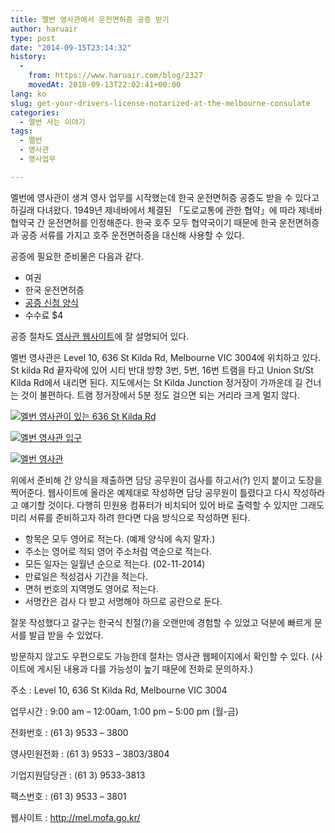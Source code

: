 ```yaml
---
title: 멜번 영사관에서 운전면허증 공증 받기
author: haruair
type: post
date: "2014-09-15T23:14:32"
history:
  - 
    from: https://www.haruair.com/blog/2327
    movedAt: 2018-09-13T22:02:41+00:00
lang: ko
slug: get-your-drivers-license-notarized-at-the-melbourne-consulate
categories:
  - 멜번 사는 이야기
tags:
  - 멜번
  - 영사관
  - 영사업무

---
```

멜번에 영사관이 생겨 영사 업무를 시작했는데 한국 운전면허증 공증도 받을 수 있다고 하길래 다녀왔다. 1949년 제네바에서 체결된 「도로교통에 관한 협약」에 따라 제네바 협약국 간 운전면허를 인정해준다. 한국 호주 모두 협약국이기 때문에 한국 운전면허증과 공증 서류를 가지고 호주 운전면허증을 대신해 사용할 수 있다.

공증에 필요한 준비물은 다음과 같다.

  * 여권
  * 한국 운전면허증
  * <a href="http://mel.mofa.go.kr/korean/as/mel/consul/notary/index.jsp?sp=http://mel.mofa.go.kr/webmodule/htsboard/template/read/korboardread.jsp%3FtypeID=15%26boardid=13986%26seqno=983952%26c=%26t=%26pagenum=1%26tableName=TYPE_LEGATION%26pc=%26dc=%26wc=%26lu=%26vu=%26iu=%26du=" target="_blank">공증 신청 양식</a>
  * 수수료 $4

공증 절차도 <a href="http://mel.mofa.go.kr/korean/as/mel/consul/notary/index.jsp?sp=http://mel.mofa.go.kr/webmodule/htsboard/template/read/korboardread.jsp%3FtypeID=15%26boardid=13986%26seqno=983952%26c=%26t=%26pagenum=1%26tableName=TYPE_LEGATION%26pc=%26dc=%26wc=%26lu=%26vu=%26iu=%26du=" target="_blank">영사관 웹사이트</a>에 잘 설명되어 있다.

멜번 영사관은 Level 10, 636 St Kilda Rd, Melbourne VIC 3004에 위치하고 있다. St kilda Rd 끝자락에 있어 시티 반대 방향 3번, 5번, 16번 트램을 타고 Union St/St Kilda Rd에서 내리면 된다. 지도에서는 St Kilda Junction 정거장이 가까운데 길 건너는 것이 불편하다. 트램 정거장에서 5분 정도 걸으면 되는 거리라 크게 멀지 않다.

<a target="_blank" href="http://www.flickr.com/photos/90112078@N08/15251901922" title="멜번 영사관이 있는 636 St Kilda Rd"><img src="https://farm6.staticflickr.com/5572/15251901922_6c7f2641a7.jpg?w=660&#038;ssl=1" alt="멜번 영사관이 있는 636 St Kilda Rd" class="alignnone " data-recalc-dims="1" /></a>

<a target="_blank" href="http://www.flickr.com/photos/90112078@N08/15251902372" title="멜번 영사관 입구"><img src="https://farm4.staticflickr.com/3869/15251902372_26c01605eb.jpg?w=660&#038;ssl=1" alt="멜번 영사관 입구" class="alignnone " data-recalc-dims="1" /></a>

<a target="_blank" href="http://www.flickr.com/photos/90112078@N08/15065595510" title="멜번 영사관"><img src="https://farm4.staticflickr.com/3842/15065595510_9cfc09dc63.jpg?w=660&#038;ssl=1" alt="멜번 영사관" class="alignnone " data-recalc-dims="1" /></a>

위에서 준비해 간 양식을 제출하면 담당 공무원이 검사를 하고서(?) 인지 붙이고 도장을 찍어준다. 웹사이트에 올라온 예제대로 작성하면 담당 공무원이 틀렸다고 다시 작성하라고 얘기할 것이다. 다행히 민원용 컴퓨터가 비치되어 있어 바로 출력할 수 있지만 그래도 미리 서류를 준비하고자 하려 한다면 다음 방식으로 작성하면 된다.

  * 항목은 모두 영어로 적는다. (예제 양식에 속지 말자.)
  * 주소는 영어로 적되 영어 주소처럼 역순으로 적는다.
  * 모든 일자는 일월년 순으로 적는다. (02-11-2014)
  * 만료일은 적성검사 기간을 적는다.
  * 면허 번호의 지역명도 영어로 적는다.
  * 서명칸은 검사 다 받고 서명해야 하므로 공란으로 둔다.

잘못 작성했다고 갈구는 한국식 친절(?)을 오랜만에 경험할 수 있었고 덕분에 빠르게 문서를 발급 받을 수 있었다.

방문하지 않고도 우편으로도 가능한데 절차는 영사관 웹페이지에서 확인할 수 있다. (사이트에 게시된 내용과 다를 가능성이 높기 때문에 전화로 문의하자.)

주소 : Level 10, 636 St Kilda Rd, Melbourne VIC 3004
  
업무시간 : 9:00 am &#8211; 12:00am, 1:00 pm &#8211; 5:00 pm (월-금)
  
전화번호 : (61 3) 9533 – 3800
  
영사민원전화 : (61 3) 9533 – 3803/3804
  
기업지원담당관 : (61 3) 9533-3813
  
팩스번호 : (61 3) 9533 – 3801
  
웹사이트 : <a href="http://mel.mofa.go.kr/" target="_blank">http://mel.mofa.go.kr/</a>